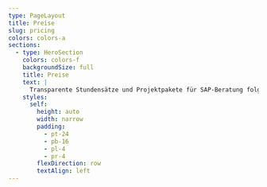 ```yaml
---
type: PageLayout
title: Preise
slug: pricing
colors: colors-a
sections:
  - type: HeroSection
    colors: colors-f
    backgroundSize: full
    title: Preise
    text: |
      Transparente Stundensätze und Projektpakete für SAP-Beratung folgen in Kürze.
    styles:
      self:
        height: auto
        width: narrow
        padding:
          - pt-24
          - pb-16
          - pl-4
          - pr-4
        flexDirection: row
        textAlign: left
---
```


